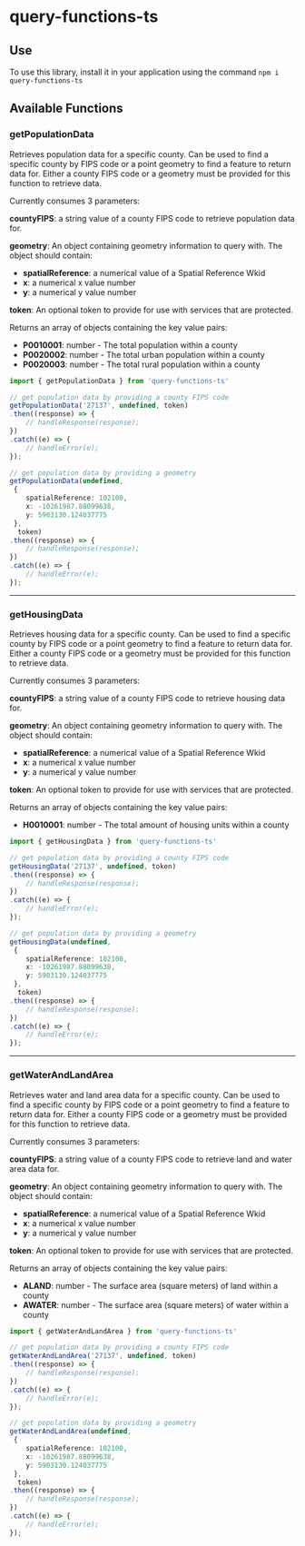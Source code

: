 # query-functions-ts

## Use
To use this library, install it in your application using the command
 ```npm i query-functions-ts```

## Available Functions

### getPopulationData
Retrieves population data for a specific county. Can be used to find a specific county by FIPS code or a point geometry to find a feature to return data for. Either a county FIPS code or a geometry must be provided for this function to retrieve data.

Currently consumes 3 parameters:

**countyFIPS**: a string value of a county FIPS code to retrieve population data for.

**geometry**: An object containing geometry information to query with. The object should contain:
- **spatialReference**: a numerical value of a Spatial Reference Wkid
- **x**: a numerical x value number
- **y**: a numerical y value number

**token**: An optional token to provide for use with services that are protected.


Returns an array of objects containing the key value pairs:
- **P0010001**: number - The total population within a county
- **P0020002**: number - The total urban population within a county
- **P0020003**: number - The total rural population within a county

```ts
import { getPopulationData } from 'query-functions-ts'

// get population data by providing a county FIPS code
getPopulationData('27137', undefined, token)
.then((response) => {
    // handleResponse(response);
})
.catch((e) => {
    // handleError(e);
});

// get population data by providing a geometry
getPopulationData(undefined,
 {
    spatialReference: 102100,
    x: -10261987.88099638,
    y: 5903130.124037775
 },
  token)
.then((response) => {
    // handleResponse(response);
})
.catch((e) => {
    // handleError(e);
});
```
---

### getHousingData
Retrieves housing data for a specific county. Can be used to find a specific county by FIPS code or a point geometry to find a feature to return data for. Either a county FIPS code or a geometry must be provided for this function to retrieve data.

Currently consumes 3 parameters:

**countyFIPS**: a string value of a county FIPS code to retrieve housing data for.

**geometry**: An object containing geometry information to query with. The object should contain:
- **spatialReference**: a numerical value of a Spatial Reference Wkid
- **x**: a numerical x value number
- **y**: a numerical y value number

**token**: An optional token to provide for use with services that are protected.


Returns an array of objects containing the key value pairs:
- **H0010001**: number - The total amount of housing units within a county

```ts
import { getHousingData } from 'query-functions-ts'

// get population data by providing a county FIPS code
getHousingData('27137', undefined, token)
.then((response) => {
    // handleResponse(response);
})
.catch((e) => {
    // handleError(e);
});

// get population data by providing a geometry
getHousingData(undefined,
 {
    spatialReference: 102100,
    x: -10261987.88099638,
    y: 5903130.124037775
 },
  token)
.then((response) => {
    // handleResponse(response);
})
.catch((e) => {
    // handleError(e);
});
```
---

### getWaterAndLandArea
Retrieves water and land area data for a specific county. Can be used to find a specific county by FIPS code or a point geometry to find a feature to return data for. Either a county FIPS code or a geometry must be provided for this function to retrieve data.

Currently consumes 3 parameters:

**countyFIPS**: a string value of a county FIPS code to retrieve land and water area data for.

**geometry**: An object containing geometry information to query with. The object should contain:
- **spatialReference**: a numerical value of a Spatial Reference Wkid
- **x**: a numerical x value number
- **y**: a numerical y value number

**token**: An optional token to provide for use with services that are protected.


Returns an array of objects containing the key value pairs:
- **ALAND**: number - The surface area (square meters) of land within a county
- **AWATER**: number - The surface area (square meters) of water within a county

```ts
import { getWaterAndLandArea } from 'query-functions-ts'

// get population data by providing a county FIPS code
getWaterAndLandArea('27137', undefined, token)
.then((response) => {
    // handleResponse(response);
})
.catch((e) => {
    // handleError(e);
});

// get population data by providing a geometry
getWaterAndLandArea(undefined,
 {
    spatialReference: 102100,
    x: -10261987.88099638,
    y: 5903130.124037775
 },
  token)
.then((response) => {
    // handleResponse(response);
})
.catch((e) => {
    // handleError(e);
});
```